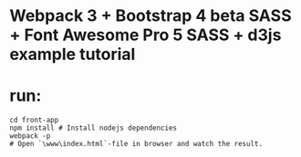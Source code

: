 # Webpack 3 + Bootstrap 4 beta SASS + Font Awesome Pro 5 SASS + d3js  example tutorial 



# run:

```
cd front-app
npm install # Install nodejs dependencies
webpack -p
# Open `\www\index.html`-file in browser and watch the result.
```
